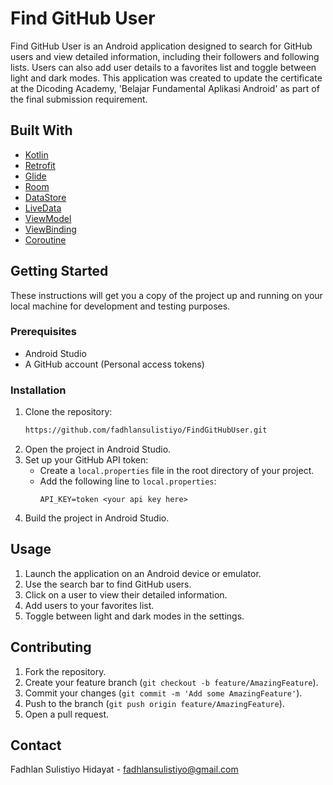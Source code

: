 # Find GitHub User

Find GitHub User is an Android application designed to search for GitHub users and view detailed information, including their followers and following lists. Users can also add user details to a favorites list and toggle between light and dark modes. This application was created to update the certificate at the Dicoding Academy, 'Belajar Fundamental Aplikasi Android' as part of the final submission requirement.

## Built With

- [Kotlin](https://kotlinlang.org/)
- [Retrofit](https://square.github.io/retrofit/)
- [Glide](https://bumptech.github.io/glide/)
- [Room](https://developer.android.com/training/data-storage/room)
- [DataStore](https://developer.android.com/topic/libraries/architecture/datastore)
- [LiveData](https://developer.android.com/topic/libraries/architecture/livedata)
- [ViewModel](https://developer.android.com/topic/libraries/architecture/viewmodel)
- [ViewBinding](https://developer.android.com/topic/libraries/view-binding)
- [Coroutine](https://kotlinlang.org/docs/coroutines-overview.html)

## Getting Started

These instructions will get you a copy of the project up and running on your local machine for development and testing purposes.

### Prerequisites

- Android Studio
- A GitHub account (Personal access tokens)

### Installation

1. Clone the repository:
    ```sh
    https://github.com/fadhlansulistiyo/FindGitHubUser.git
    ```
2. Open the project in Android Studio.
3. Set up your GitHub API token:
    - Create a `local.properties` file in the root directory of your project.
    - Add the following line to `local.properties`:
        ```
        API_KEY=token <your api key here>
        ```
4. Build the project in Android Studio.

## Usage

1. Launch the application on an Android device or emulator.
2. Use the search bar to find GitHub users.
3. Click on a user to view their detailed information.
4. Add users to your favorites list.
5. Toggle between light and dark modes in the settings.

## Contributing

1. Fork the repository.
2. Create your feature branch (`git checkout -b feature/AmazingFeature`).
3. Commit your changes (`git commit -m 'Add some AmazingFeature'`).
4. Push to the branch (`git push origin feature/AmazingFeature`).
5. Open a pull request.

## Contact

Fadhlan Sulistiyo Hidayat - [fadhlansulistiyo@gmail.com](mailto:fadhlansulistiyo@gmail.com)
